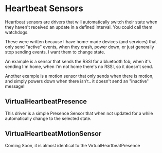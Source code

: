 # Heartbeat Sensors

Heartbeat sensors are drivers that will automatically switch their state when they haven't received an update in a defined interval.
You could call them watchdogs.

These were written because I have home-made devices (and services) that only send "active" events, 
when they crash, power down, or just generally stop sending events, I want them to change state.

An example is a sensor that sends the RSSI for a bluetooth fob, when it's sending I'm home, when I'm not home there's no RSSI, so it doesn't send.

Another example is a motion sensor that only sends when there is motion, and simply powers down when there isn't.. it doesn't send an "inactive" message!

## VirtualHeartbeatPresence
This driver is a simple Presence Sensor that when not updated for a while automatically change to the selected state.

## VirtualHeartbeatMotionSensor
Coming Soon, it is almost identical to the VirtualHeartbeatPresence
